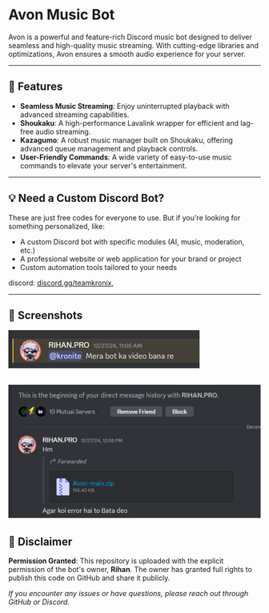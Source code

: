 # Avon Music Bot  

Avon is a powerful and feature-rich Discord music bot designed to deliver seamless and high-quality music streaming. With cutting-edge libraries and optimizations, Avon ensures a smooth audio experience for your server.

---

## 🚀 Features  
- **Seamless Music Streaming**: Enjoy uninterrupted playback with advanced streaming capabilities.  
- **Shoukaku**: A high-performance Lavalink wrapper for efficient and lag-free audio streaming.  
- **Kazagumo**: A robust music manager built on Shoukaku, offering advanced queue management and playback controls.  
- **User-Friendly Commands**: A wide variety of easy-to-use music commands to elevate your server's entertainment.  

---
## 💡 Need a Custom Discord Bot?  
 These are just free codes for everyone to use.
 But if you're looking for something personalized, like:
 - A custom Discord bot with specific modules (AI, music, moderation, etc.)
 - A professional website or web application for your brand or project
 - Custom automation tools tailored to your needs

 discord: [discord.gg/teamkronix](https://discord.gg/MtNqTt8RUx),

---
## 📸 Screenshots  
 
![Screenshot 1](./screenshot1.png)  

  
![Screenshot 2](./screenshot2.png) 
---

## 📜 Disclaimer  

**Permission Granted**: This repository is uploaded with the explicit permission of the bot's owner, **Rihan**. The owner has granted full rights to publish this code on GitHub and share it publicly.  

*If you encounter any issues or have questions, please reach out through GitHub or Discord.*  

